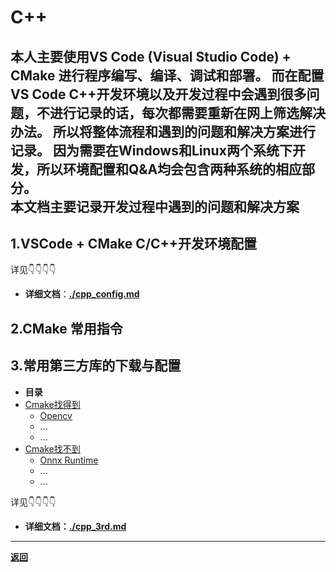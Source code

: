 # C++
本人主要使用**VS Code** (Visual Studio Code) + **CMake** 进行程序编写、编译、调试和部署。
而在配置VS Code C++开发环境以及开发过程中会遇到很多问题，不进行记录的话，每次都需要重新在网上筛选解决办法。
所以将整体流程和遇到的问题和解决方案进行记录。
因为需要在**Windows**和**Linux**两个系统下开发，所以环境配置和Q&A均会包含两种系统的相应部分。  
**本文档主要记录开发过程中遇到的问题和解决方案**
---

## 1.VSCode + CMake C/C++开发环境配置

详见👇👇👇👇
- **详细文档**：[**./cpp_config.md**](./cpp_config.md)

## 2.CMake 常用指令

## 3.常用第三方库的下载与配置

- **目录**
 - [Cmake找得到](./cpp_3rd.md#CMake可以找到的库)
   - [Opencv](./cpp_3rd.md#opencv)
   - ...
   - ...
 - [Cmake找不到](./cpp_3rd.md#CMake找不到的库)
   - [Onnx Runtime](./cpp_3rd.md#otr)
   - ...
   - ...

详见👇👇👇👇
- **详细文档：[./cpp_3rd.md](./cpp_3rd.md)**

---

**[返回](../../README.md)**
